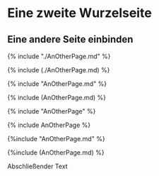 # Eine zweite Wurzelseite

## Eine andere Seite einbinden
{% include "./AnOtherPage.md" %}

{% include (./AnOtherPage.md) %}

{% include "AnOtherPage.md" %}

{% include (AnOtherPage.md) %}

{% include "AnOtherPage" %}

{% include AnOtherPage %}

{%include "AnOtherPage.md" %}

{%include (AnOtherPage.md) %}

Abschließender Text
